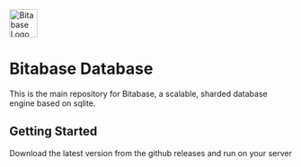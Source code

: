 <img src="https://docs.bitabase.com/img/logo.png" alt="Bitabase Logo" height="50px" />

# Bitabase Database
This is the main repository for Bitabase, a scalable, sharded database engine based on sqlite.

## Getting Started
Download the latest version from the github releases and run on your server
